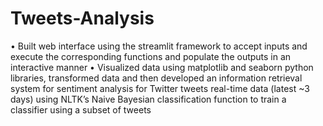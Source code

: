 # Tweets-Analysis
• Built web interface using the streamlit framework to accept inputs and execute the corresponding functions and populate the outputs in an interactive manner • Visualized data using matplotlib and seaborn python libraries, transformed data and then developed an information retrieval system for sentiment analysis for Twitter tweets real-time data (latest ~3 days) using NLTK’s Naive Bayesian classification function to train a classifier using a subset of tweets

